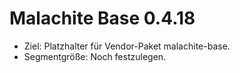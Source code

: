 # Malachite Base 0.4.18

- Ziel: Platzhalter für Vendor-Paket malachite-base.
- Segmentgröße: Noch festzulegen.

